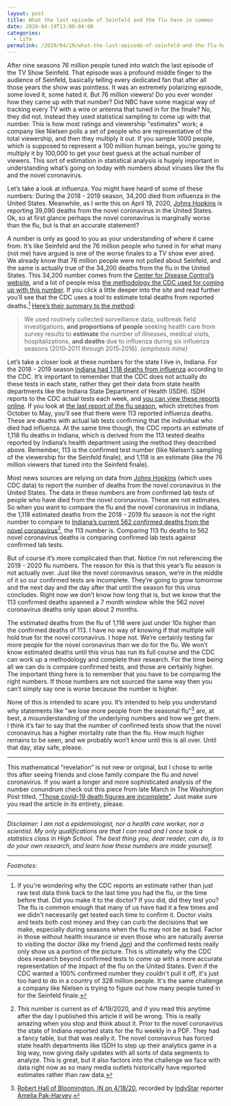 ```yaml
---
layout: post
title: What the last episode of Seinfeld and the flu have in common
date: 2020-04-19T13:00-04:00
categories:
  - Life
permalink: /2020/04/19/what-the-last-episode-of-seinfeld-and-the-flu-have-in-common/
---
```


After nine seasons 76 million people tuned into watch the last episode of the TV Show Seinfeld. That episode was a profound middle finger to the audience of Seinfeld, basically telling every dedicated fan that after all those years the show was pointless. It was an extremely polarizing episode, some loved it, some hated it. But 76 million viewers! Do you ever wonder how they came up with that number? Did NBC have some magical way of tracking every TV with a wire or antenna that tuned in for the finale? No, they did not. Instead they used statistical sampling to come up with that number. This is how most ratings and viewership "estimates" work; a company like Nielsen polls a set of people who are representative of the total viewership, and then they multiply it out. If you sample 1000 people, which is supposed to represent a 100 million human beings, you’re going to multiply it by 100,000 to get your best guess at the actual number of viewers. This sort of estimation in statistical analysis is hugely important in understanding what’s going on today with numbers about viruses like the flu and the novel coronavirus.

Let’s take a look at influenza. You might have heard of some of these numbers: During the 2018 - 2019 season, 34,200 died from influenza in the United States. Meanwhile, as I write this on April 19, 2020, [Johns Hopkins](https://coronavirus.jhu.edu/map.html) is reporting 39,090 deaths from the novel coronavirus in the United States. Ok, so at first glance perhaps the novel coronavirus is marginally worse than the flu, but is that an accurate statement?

A number is only as good to you as your understanding of where it came from. It’s like Seinfeld and the 76 million people who tuned in for what many (not me) have argued is one of the worse finales to a TV show ever aired. We already know that 76 million people were not polled about Seinfeld, and the same is actually true of the 34,200 deaths from the flu in the United States. This 34,200 number comes from the [Center for Disease Control’s website](https://www.cdc.gov/flu/about/burden/2018-2019.html), and a lot of people miss [the methodology the CDC used for coming up with this number](https://www.cdc.gov/flu/about/burden/how-cdc-estimates.htm). If you click a little deeper into the site and read further you’ll see that the CDC uses a tool to estimate total deaths from reported deaths.[^1] [Here’s their summary to the method](https://onlinelibrary.wiley.com/doi/full/10.1111/irv.12486):

> We used routinely collected surveillance data, outbreak field investigations, **and proportions of people** seeking health care from survey results to **estimate** the number of illnesses, medical visits, hospitalizations, **and deaths** due to influenza during six influenza seasons (2010‐2011 through 2015‐2016). _(emphasis mine)_

Let’s take a closer look at these numbers for the state I live in, Indiana.  For the 2018 - 2019 season [Indiana had 1,118 deaths from influenza](https://www.cdc.gov/nchs/pressroom/sosmap/flu_pneumonia_mortality/flu_pneumonia.htm) according to the CDC. It’s important to remember that the CDC does not actually do these tests in each state, rather they get their data from state health departments like the Indiana State Department of Health (ISDH). ISDH reports to the CDC actual tests each week, and [you can view these reports online](https://www.in.gov/isdh/22104.htm). If you look at [the last report of the flu season](https://www.in.gov/isdh/files/Weekly%20Influenza%20Report-Week%2020-2018-2019.pdf), which stretches from October to May, you’ll see that there were 113 reported influenza deaths. These are deaths with actual lab tests confirming that the individual who died had influenza. At the same time though, the CDC reports an estimate of 1,118 flu deaths in Indiana, which is derived from the 113 tested deaths reported by Indiana’s health department using the method they described above. Remember, 113 is the confirmed test number (like Nielsen’s sampling of the viewership for the Seinfeld finale), and 1,118 is an estimate (like the 76 million viewers that tuned into the Seinfeld finale).

Most news sources are relying on data from [Johns Hopkins](https://coronavirus.jhu.edu/map.html) (which uses CDC data) to report the number of deaths from the novel coronavirus in the United States. The data in these numbers are from confirmed lab tests of people who have died from the novel coronavirus. These are not estimates. So when you want to compare the flu and the novel coronavirus in Indiana, the 1,118 estimated deaths from the 2018 - 2019 flu season is not the right number to compare to [Indiana’s current 562 confirmed deaths from the novel coronavirus](https://www.in.gov/coronavirus/)[^2], the 113 number is. Comparing 113 flu deaths to 562 novel coronavirus deaths is comparing confirmed lab tests against confirmed lab tests.

But of course it’s more complicated than that. Notice I’m not referencing the 2019 - 2020 flu numbers. The reason for this is that this year’s flu season is not actually over. Just like the novel coronavirus season, we’re in the middle of it so our confirmed tests are incomplete. They’re going to grow tomorrow and the next day and the day after that until the season for this virus concludes. Right now we don’t know how long that is, but we know that the 113 confirmed deaths spanned a 7 month window while the 562 novel coronavirus deaths only span about 2 months.

The estimated deaths from the flu of 1,118 were just under 10x higher than the confirmed deaths of 113. I have no way of knowing if that multiple will hold true for the novel coronavirus. I hope not. We’re certainly testing far more people for the novel coronavirus than we do for the flu. We won’t know estimated deaths until this virus has run its full course and the CDC can work up a methodology and complete their research. For the time being all we can do is compare confirmed tests, and those are certainly higher. The important thing here is to remember that you have to be comparing the right numbers. If those numbers are not sourced the same way then you can’t simply say one is worse because the number is higher.

None of this is intended to scare you. It’s intended to help you understand why statements like "we lose more people from the seasonal flu"[^3] are, at best, a misunderstanding of the underlying numbers and how we got them. I think it’s fair to say that the number of confirmed tests show that the novel coronavirus has a higher mortality rate than the flu. How much higher remains to be seen, and we probably won’t know until this is all over. Until that day, stay safe, please.

---

This mathematical “revelation” is not new or original, but I chose to write this after seeing friends and close family compare the flu and novel coronavirus. If you want a longer and more sophisticated analysis of the number conundrum check out this piece from late March in The Washington Post titled, [“Those covid-19 death figures are incomplete”](https://www.washingtonpost.com/politics/2020/03/27/those-covid-19-death-toll-figures-are-incomplete/). Just make sure you read the article in its entirety, please.

---

_Disclaimer: I am not a epidemiologist, nor a health care worker, nor a scientist. My only qualifications are that I can read and I once took a statistics class in High School. The best thing you, dear reader, can do, is to do your own research, and learn how these numbers are made yourself._

---

*Footnotes:*

[^1]: If you're wondering why the CDC reports an estimate rather than just raw test data think back to the last time you had the flu, or the time before that. Did you make it to the doctor? If you did, did they test you? The flu is common enough that many of us have had it a few times and we didn't necessarily get tested each time to confirm it. Doctor visits and tests both cost money and they can curb the decisions that we make, especially during seasons when the flu may not be as bad. Factor in those without health insurance or even those who are naturally averse to visiting the doctor (like my friend [Jon](http://jonkohlmeier.net)) and the confirmed tests really only show us a portion of the picture. This is ultimately why the CDC does research beyond confirmed tests to come up with a more accurate representation of the impact of the flu on the United States. Even if the CDC wanted a 100% confirmed number they couldn't pull it off, it's just too hard to do in a country of 328 million people. It's the same challenge a company like Nielsen is trying to figure out how many people tuned in for the Seinfeld finale.

[^2]: This number is current as of 4/19/2020, and if you read this anytime after the day I published this article it will be wrong. This is really amazing when you stop and think about it. Prior to the novel coronavirus the state of Indiana reported stats for the flu weekly in a PDF. They had a fancy table, but that was really it. The novel coronavirus has forced state health departments like ISDH to step up their analytics game in a big way, now giving daily updates with all sorts of data segments to analyze. This is great, but it also factors into the challenge we face with data right now as so many media outlets historically have reported estimates rather than raw data.

[^3]: [Robert Hall of Bloomington, IN on 4/18/20](https://twitter.com/AmeliaPakHarvey/status/1251627911108575233), recorded by [IndyStar](https://www.indystar.com) reporter [Amelia Pak-Harvey](https://twitter.com/AmeliaPakHarvey).
